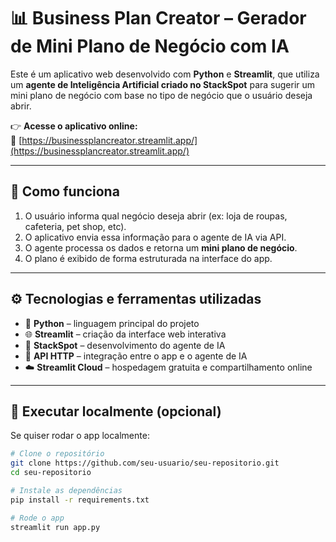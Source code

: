 # 📊 Business Plan Creator – Gerador de Mini Plano de Negócio com IA

Este é um aplicativo web desenvolvido com **Python** e **Streamlit**, que utiliza um **agente de Inteligência Artificial criado no StackSpot** para sugerir um mini plano de negócio com base no tipo de negócio que o usuário deseja abrir.

👉 **Acesse o aplicativo online:**  
🔗 [https://businessplancreator.streamlit.app/](https://businessplancreator.streamlit.app/)

---

## 🧠 Como funciona

1. O usuário informa qual negócio deseja abrir (ex: loja de roupas, cafeteria, pet shop, etc).
2. O aplicativo envia essa informação para o agente de IA via API.
3. O agente processa os dados e retorna um **mini plano de negócio**.
4. O plano é exibido de forma estruturada na interface do app.

---

## ⚙️ Tecnologias e ferramentas utilizadas

- 🐍 **Python** – linguagem principal do projeto  
- 🌐 **Streamlit** – criação da interface web interativa  
- 🧠 **StackSpot** – desenvolvimento do agente de IA  
- 🔌 **API HTTP** – integração entre o app e o agente de IA  
- ☁️ **Streamlit Cloud** – hospedagem gratuita e compartilhamento online

---

## 🚀 Executar localmente (opcional)

Se quiser rodar o app localmente:

```bash
# Clone o repositório
git clone https://github.com/seu-usuario/seu-repositorio.git
cd seu-repositorio

# Instale as dependências
pip install -r requirements.txt

# Rode o app
streamlit run app.py

